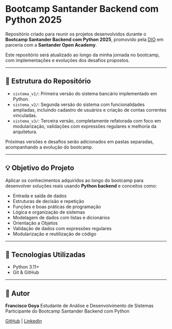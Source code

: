 # Bootcamp Santander Backend com Python 2025

Repositório criado para reunir os projetos desenvolvidos durante o **Bootcamp Santander Backend com Python 2025**, promovido pela [DIO](https://www.dio.me) em parceria com a **Santander Open Academy**.

Este repositório será atualizado ao longo da minha jornada no bootcamp, com implementações e evoluções dos desafios propostos.

---

## 📂 Estrutura do Repositório

* `sistema_v1/`: Primeira versão do sistema bancário implementado em Python.
* `sistema_v2/`: Segunda versão do sistema com funcionalidades ampliadas, incluindo cadastro de usuários e criação de contas correntes vinculadas.
* `sistema_v3/`: Terceira versão, completamente refatorada com foco em modularização, validações com expressões regulares e melhoria da arquitetura.

Próximas versões e desafios serão adicionados em pastas separadas, acompanhando a evolução do bootcamp.

---

## 💡 Objetivo do Projeto

Aplicar os conhecimentos adquiridos ao longo do bootcamp para desenvolver soluções reais usando **Python backend** e conceitos como:

* Entrada e saída de dados
* Estruturas de decisão e repetição
* Funções e boas práticas de programação
* Lógica e organização de sistemas
* Modelagem de dados com listas e dicionários
* Orientação a Objetos
* Validação de dados com expressões regulares
* Modularização e reutilização de código

---

## 🚀 Tecnologias Utilizadas

* Python 3.11+
* Git & GitHub

---

## 👤 Autor

**Francisco Goya**
Estudante de Análise e Desenvolvimento de Sistemas
Participante do Bootcamp Santander Backend com Python

[GitHub](https://github.com/FranciscoGoyaAMC) | [LinkedIn](https://www.linkedin.com/in/francisco-goya-de-almeida-martins-costa-0a8ab9327/)

